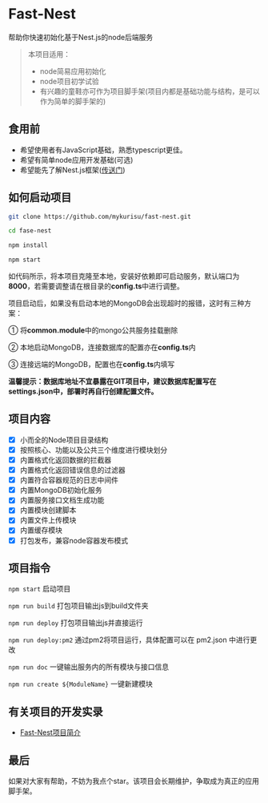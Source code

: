 #   Fast-Nest

帮助你快速初始化基于Nest.js的node后端服务

>   本项目适用：
>   -   node简易应用初始化
>   -   node项目初学试验
>   -   有兴趣的童鞋亦可作为项目脚手架(项目内都是基础功能与结构，是可以作为简单的脚手架的)

##  食用前

-   希望使用者有JavaScript基础，熟悉typescript更佳。
-   希望有简单node应用开发基础(可选)
-   希望能先了解Nest.js框架([传送门](https://github.com/nestjs/nest))

##  如何启动项目


```bash
git clone https://github.com/mykurisu/fast-nest.git

cd fase-nest

npm install

npm start
```

如代码所示，将本项目克隆至本地，安装好依赖即可启动服务，默认端口为**8000**，若需要调整请在根目录的**config.ts**中进行调整。

项目启动后，如果没有启动本地的MongoDB会出现超时的报错，这时有三种方案：

①   将**common.module**中的mongo公共服务挂载删除

②   本地启动MongoDB，连接数据库的配置亦在**config.ts**内

③   连接远端的MongoDB，配置也在**config.ts**内填写

**温馨提示：数据库地址不宜暴露在GIT项目中，建议数据库配置写在settings.json中，部署时再自行创建配置文件。**

##  项目内容

-   [x] 小而全的Node项目目录结构
-   [x] 按照核心、功能以及公共三个维度进行模块划分
-   [x] 内置格式化返回数据的拦截器
-   [x] 内置格式化返回错误信息的过滤器
-   [x] 内置符合容器规范的日志中间件
-   [x] 内置MongoDB初始化服务
-   [x] 内置服务接口文档生成功能
-   [x] 内置模块创建脚本
-   [x] 内置文件上传模块
-   [x] 内置缓存模块
-   [x] 打包发布，兼容node容器发布模式

##  项目指令

`npm start` 启动项目

`npm run build` 打包项目输出js到build文件夹

`npm run deploy` 打包项目输出js并直接运行

`npm run deploy:pm2` 通过pm2将项目运行，具体配置可以在 pm2.json 中进行更改

`npm run doc` 一键输出服务内的所有模块与接口信息

`npm run create ${ModuleName}` 一键新建模块

##  有关项目的开发实录

-   [Fast-Nest项目简介](https://juejin.im/post/5dda8ea96fb9a07a7f355f43)

##  最后

如果对大家有帮助，不妨为我点个star。该项目会长期维护，争取成为真正的应用脚手架。
